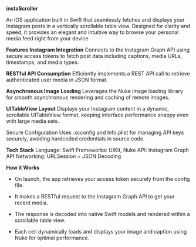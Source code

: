 **instaScroller**

An iOS application built in Swift that seamlessly fetches and displays your Instagram posts in a vertically scrollable table view. Designed for clarity and speed, it provides an elegant and intuitive way to browse your personal media feed right from your device

**Features**
**Instagram Integration** 
Connects to the Instagram Graph API using secure access tokens to fetch post data including captions, media URLs, timestamps, and media types.

**RESTful API Consumption** 
Efficiently implements a REST API call to retrieve authenticated user media in JSON format.

**Asynchronous Image Loading** 
Leverages the Nuke image loading library for smooth asynchronous rendering and caching of remote images.

**UITableView Layout** 
Displays your Instagram content in a dynamic, scrollable UITableView format, keeping interface performance snappy even with large media sets.

Secure Configuration Uses .xcconfig and Info.plist for managing API keys securely, avoiding hardcoded credentials in source code.

**Tech Stack**
Language: Swift
Frameworks: UIKit, Nuke
API: Instagram Graph API
Networking: URLSession + JSON Decoding

**How it Works**

* On launch, the app retrieves your access token securely from the config file.

* It makes a RESTful request to the Instagram Graph API to get your recent media.

* The response is decoded into native Swift models and rendered within a scrollable table view.

* Each cell dynamically loads and displays your image and caption using Nuke for optimal performance.
